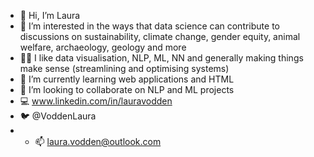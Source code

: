 - 👋 Hi, I’m Laura
- 👀 I’m interested in the ways that data science can contribute to discussions on sustainability, climate change, gender equity, animal welfare, archaeology, geology and more
- 👩‍💻 I like data visualisation, NLP, ML, NN and generally making things make sense (streamlining and optimising systems)
- 🌱 I’m currently learning web applications and HTML
- 💞️ I’m looking to collaborate on NLP and ML projects
- 💻 www.linkedin.com/in/lauravodden
- 🐦 @VoddenLaura
- - 📫 laura.vodden@outlook.com

<!---
lauravodden/lauravodden is a ✨ special ✨ repository because its `README.md` (this file) appears on your GitHub profile.
You can click the Preview link to take a look at your changes.
--->
